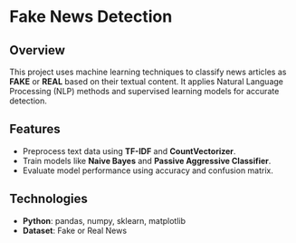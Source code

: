 # Fake News Detection

## Overview
This project uses machine learning techniques to classify news articles as **FAKE** or **REAL** based on their textual content. It applies Natural Language Processing (NLP) methods and supervised learning models for accurate detection.

## Features
- Preprocess text data using **TF-IDF** and **CountVectorizer**.
- Train models like **Naive Bayes** and **Passive Aggressive Classifier**.
- Evaluate model performance using accuracy and confusion matrix.

## Technologies
- **Python**: pandas, numpy, sklearn, matplotlib
- **Dataset**: Fake or Real News
